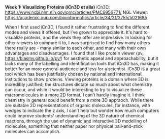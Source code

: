 **Week 1: Visualizing Proteins (iCn3D et alia)**
iCn3D: https://www.ncbi.nlm.nih.gov/pmc/articles/PMC6956771/
NGL Viewer: https://academic.oup.com/bioinformatics/article/34/21/3755/5021685

When I first used iCn3D, I found it rather frustrating to find the different modes and views it offered, but I've grown to appreciate it. It's hard to visualize proteins, and the views they offer are impressive. In looking for other viewers to compare it to, I was surprised to find how many others there really are - many similar to each other, and many with their own advantages and disadvantages. I found that I like protein viewer (pv, https://biasmv.github.io/pv/) for aesthetic appeal and approachability, but it lacks many of the labelling and identification tools that iCn3D has, making it better for an more general audience and less for a scientist. iCn3D is a great tool which has been justifiably chosen by national and international institutions to show proteins. Viewing proteins is a domain where 3D is incredibly justified; the structures dictate so much about what chemistry can occur, and while it would be interesting to try to visualize these macromolecules in a more 2D format, I can't hardly imagine it. I think chemistry in general could benefit from a more 3D appraoch. While there are suitable 2D representations of organic molecules, for instance, with wedges to indicate the z axis, I can't help but wonder how much computers could improve students' understanding of the 3D nature of chemical reactions, through the use of dynamic and interactive 3D modelling of molecules, something that neither paper nor physical ball-and-stick molecules can accomplish.
